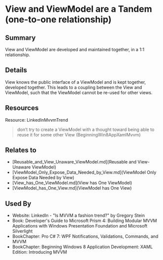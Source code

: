# View and ViewModel are a Tandem (one-to-one relationship)

## Summary
View and ViewModel are developed and maintained together, in a 1:1 relationship.

## Details
View knows the public interface of a ViewModel and is kept together, developed together. This leads to a coupling between the View and ViewModel, such that the ViewModel cannot be re-used for other views.

## Resources
Resource: LinkedInMvvmTrend
> don’t try to create a ViewModel with a thought toward being able to reuse it for some other View (BeginningWin8AppXamlMvvm)


## Relates to

* [Reusable_and_View_Unaware_ViewModel.md](Reusable and View-Unaware ViewModel)
* [ViewModel_Only_Expose_Data_Needed_by_View.md](ViewModel Only Expose Data Needed by View)
* [View_has_One_ViewModel.md](View has One ViewModel)
* [ViewModel_has_One_View.md](ViewModel has One View)

## Used By
* Website: LinkedIn - "Is MVVM a fashion trend?" by Gregory Stein
* Book: Developer's Guide to Microsoft Prism 4: Building Modular MVVM Applications with Windows Presentation Foundation and Microsoft Silverlight
* BookChapter: Pro C# 7: WPF Notifications, Validations, Commands, and MVVM
* BookChapter: Beginning Windows 8 Application Development: XAML Edition: Introducing MVVM

